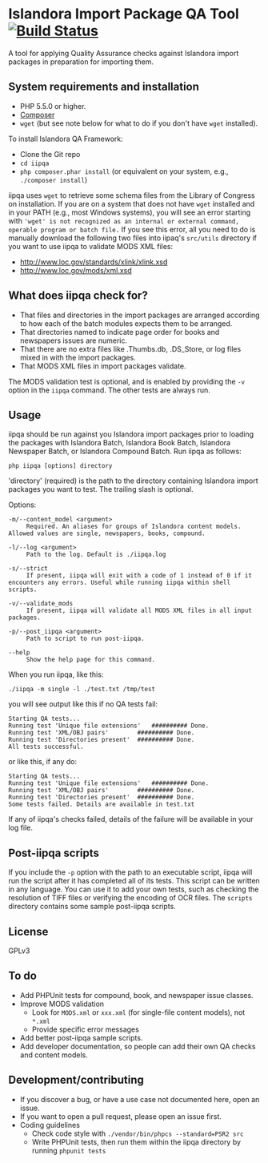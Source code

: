 # Islandora Import Package QA Tool [![Build Status](https://travis-ci.org/mjordan/iipqa.svg?branch=master)](https://travis-ci.org/mjordan/iipqa)

A tool for applying Quality Assurance checks against Islandora import packages in preparation for importing them.

## System requirements and installation

* PHP 5.5.0 or higher.
* [Composer](https://getcomposer.org)
* `wget` (but see note below for what to do if you don't have `wget` installed).


To install Islandora QA Framework:
* Clone the Git repo
* `cd iipqa`
* `php composer.phar install` (or equivalent on your system, e.g., `./composer install`)

iipqa uses `wget` to retrieve some schema files from the Library of Congress on installation. If you are on a system that does not have `wget` installed and in your PATH (e.g., most Windows systems), you will see an error starting with `'wget' is not recognized as an internal or external command, operable program or batch file.` If you see this error, all you need to do is manually download the following two files into iipaq's `src/utils` directory if you want to use iipqa to validate MODS XML files:
  * http://www.loc.gov/standards/xlink/xlink.xsd
  * http://www.loc.gov/mods/xml.xsd

## What does iipqa check for?

* That files and directories in the import packages are arranged according to how each of the batch modules expects them to be arranged.
* That directories named to indicate page order for books and newspapers issues are numeric.
* That there are no extra files like .Thumbs.db, .DS_Store, or log files mixed in with the import packages.
* That MODS XML files in import packages validate.

The MODS validation test is optional, and is enabled by providing the `-v` option in the `iipqa` command. The other tests are always run.

## Usage

iipqa should be run against you Islandora import packages prior to loading the packages with Islandora Batch, Islandora Book Batch, Islandora Newspaper Batch, or Islandora Compound Batch. Run iipqa as follows:

`php iipqa [options] directory`

'directory' (required) is the path to the directory containing Islandora import packages you want to test. The trailing slash is optional.

Options:

```
-m/--content_model <argument>
     Required. An aliases for groups of Islandora content models. Allowed values are single, newspapers, books, compound.

-l/--log <argument>
     Path to the log. Default is ./iipqa.log

-s/--strict
     If present, iipqa will exit with a code of 1 instead of 0 if it encounters any errors. Useful while running iipqa within shell scripts.

-v/--validate_mods
     If present, iipqa will validate all MODS XML files in all input packages.

-p/--post_iipqa <argument>
     Path to script to run post-iipqa.

--help
     Show the help page for this command.
```

When you run iipqa, like this:

```
./iipqa -m single -l ./test.txt /tmp/test
```

you will see output like this if no QA tests fail:
```
Starting QA tests...
Running test 'Unique file extensions'	########## Done.
Running test 'XML/OBJ pairs'		########## Done.
Running test 'Directories present'	########## Done.
All tests successful.
```

or like this, if any do:

```
Starting QA tests...
Running test 'Unique file extensions'	########## Done.
Running test 'XML/OBJ pairs'		########## Done.
Running test 'Directories present'	########## Done.
Some tests failed. Details are available in test.txt
```

If any of iipqa's checks failed, details of the failure will be available in your log file.

## Post-iipqa scripts

If you include the `-p` option with the path to an executable script, iipqa will run the script after it has completed all of its tests. This script can be written in any language. You can use it to add your own tests, such as checking the resolution of TIFF files or verifying the encoding of OCR files. The `scripts` directory contains some sample post-iipqa scripts.

## License

GPLv3

## To do

* Add PHPUnit tests for compound, book, and newspaper issue classes.
* Improve MODS validation
  * Look for `MODS.xml` or `xxx.xml` (for single-file content models), not `*.xml`
  * Provide specific error messages
* Add better post-iipqa sample scripts.
* Add developer documentation, so people can add their own QA checks and content models.

## Development/contributing

* If you discover a bug, or have a use case not documented here, open an issue.
* If you want to open a pull request, please open an issue first.
* Coding guidelines
  * Check code style with `./vendor/bin/phpcs --standard=PSR2 src`
  * Write PHPUnit tests, then run them within the iipqa directory by running `phpunit tests`
